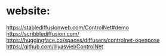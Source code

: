 # website:
https://stablediffusionweb.com/ControlNet#demo  
https://scribblediffusion.com/  
https://huggingface.co/spaces/diffusers/controlnet-openpose  
https://github.com/lllyasviel/ControlNet  
